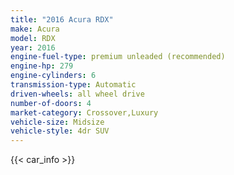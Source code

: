 ```yaml
---
title: "2016 Acura RDX"
make: Acura
model: RDX
year: 2016
engine-fuel-type: premium unleaded (recommended)
engine-hp: 279
engine-cylinders: 6
transmission-type: Automatic
driven-wheels: all wheel drive
number-of-doors: 4
market-category: Crossover,Luxury
vehicle-size: Midsize
vehicle-style: 4dr SUV
---
```


{{< car_info >}}

